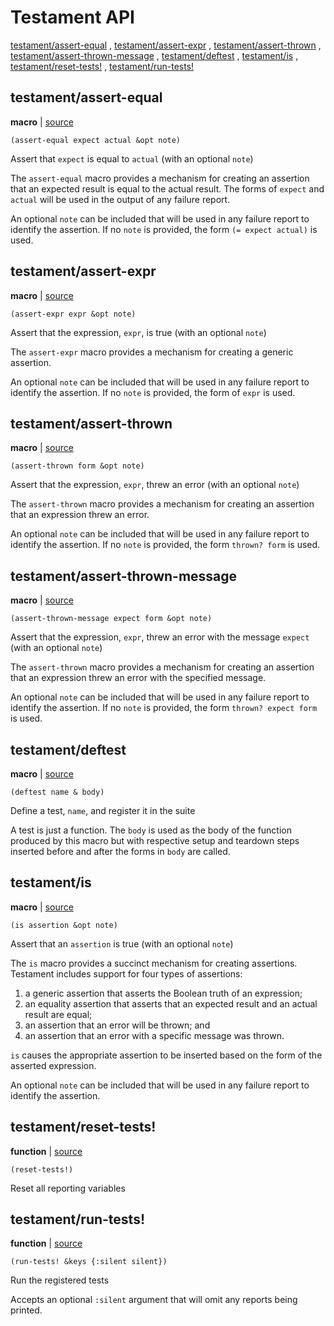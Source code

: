 # Testament API

[testament/assert-equal](#testamentassert-equal)
, [testament/assert-expr](#testamentassert-expr)
, [testament/assert-thrown](#testamentassert-thrown)
, [testament/assert-thrown-message](#testamentassert-thrown-message)
, [testament/deftest](#testamentdeftest)
, [testament/is](#testamentis)
, [testament/reset-tests!](#testamentreset-tests)
, [testament/run-tests!](#testamentrun-tests)


## testament/assert-equal

**macro**  | [source][1]

```janet
(assert-equal expect actual &opt note)
```

Assert that `expect` is equal to `actual` (with an optional `note`)

The `assert-equal` macro provides a mechanism for creating an assertion that
an expected result is equal to the actual result. The forms of `expect` and
`actual` will be used in the output of any failure report.

An optional `note` can be included that will be used in any failure report to
identify the assertion. If no `note` is provided, the form `(= expect actual)`
is used.

[1]: src/testament.janet#L182


## testament/assert-expr

**macro**  | [source][2]

```janet
(assert-expr expr &opt note)
```

Assert that the expression, `expr`, is true (with an optional `note`)

The `assert-expr` macro provides a mechanism for creating a generic assertion.

An optional `note` can be included that will be used in any failure report to
identify the assertion. If no `note` is provided, the form of `expr` is used.

[2]: src/testament.janet#L169


## testament/assert-thrown

**macro**  | [source][3]

```janet
(assert-thrown form &opt note)
```

Assert that the expression, `expr`, threw an error (with an optional `note`)

The `assert-thrown` macro provides a mechanism for creating an assertion that
an expression threw an error.

An optional `note` can be included that will be used in any failure report to
identify the assertion. If no `note` is provided, the form `thrown? form` is
used.

[3]: src/testament.janet#L198


## testament/assert-thrown-message

**macro**  | [source][4]

```janet
(assert-thrown-message expect form &opt note)
```

Assert that the expression, `expr`, threw an error with the message `expect`
(with an optional `note`)

The `assert-thrown` macro provides a mechanism for creating an assertion that
an expression threw an error with the specified message.

An optional `note` can be included that will be used in any failure report to
identify the assertion. If no `note` is provided, the form
`thrown? expect form` is used.

[4]: src/testament.janet#L214


## testament/deftest

**macro**  | [source][5]

```janet
(deftest name & body)
```

Define a test, `name`, and register it in the suite

A test is just a function. The `body` is used as the body of the function
produced by this macro but with respective setup and teardown steps inserted
before and after the forms in `body` are called.

[5]: src/testament.janet#L279


## testament/is

**macro**  | [source][6]

```janet
(is assertion &opt note)
```

Assert that an `assertion` is true (with an optional `note`)

The `is` macro provides a succinct mechanism for creating assertions.
Testament includes support for four types of assertions:

1. a generic assertion that asserts the Boolean truth of an expression;
2. an equality assertion that asserts that an expected result and an actual
   result are equal;
3. an assertion that an error will be thrown; and
4. an assertion that an error with a specific message was thrown.

`is` causes the appropriate assertion to be inserted based on the form of the
asserted expression.

An optional `note` can be included that will be used in any failure report to
identify the assertion.

[6]: src/testament.janet#L234


## testament/reset-tests!

**function**  | [source][7]

```janet
(reset-tests!)
```

Reset all reporting variables

[7]: src/testament.janet#L311


## testament/run-tests!

**function**  | [source][8]

```janet
(run-tests! &keys {:silent silent})
```

Run the registered tests

Accepts an optional `:silent` argument that will omit any reports being
printed.

[8]: src/testament.janet#L296


